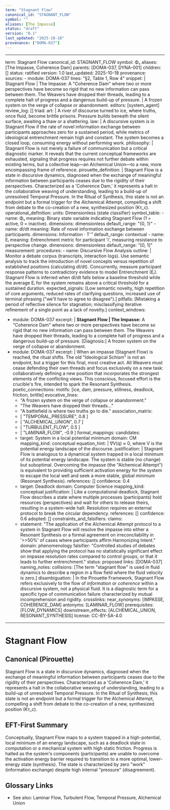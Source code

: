 ```yaml
---
term: "Stagnant Flow"
canonical_id: "STAGNANT_FLOW"
symbol: ""
aliases: [The Impasse]
status: "draft"
version: "0.1"
last_updated: "2025-10-18"
provenance: ["DOMA-037"]
---
```


---
term: Stagnant Flow
canonical_id: STAGNANT_FLOW
symbol: Φₛ
aliases: [The Impasse, Coherence Dam]
parents: [DOMA-037, DYNA-001]
children: []
status: ratified
version: 1.0
last_updated: 2025-10-18
provenance:
  sources:
    - module: DOMA-037
      lines: "§2, Table 1, Row 4"
      snippet: |
        Stagnant Flow | The Impasse: A "Coherence Dam" where two or more perspectives have become so rigid that no new information can pass between them. The Weavers have dropped their threads, leading to a complete halt of progress and a dangerous build-up of pressure. | A frozen system on the verge of collapse or abandonment.
  editors: [system_agent]
  review_log: []
triad:
  art: |
    A river of discourse turned to ice, where truths, once fluid, become brittle prisons. Pressure builds beneath the silent surface, awaiting a thaw or a shattering.
  law: |
    A discursive system is in Stagnant Flow if the rate of novel information exchange between participants approaches zero for a sustained period, while metrics of ideological entrenchment remain high and constant. The system becomes a closed loop, consuming energy without performing work.
  philosophy: |
    Stagnant Flow is not merely a failure of communication but a critical diagnostic marker. It reveals that the current conceptual frameworks are exhausted, signaling that progress requires not further debate within existing terms, but a collective leap—an Alchemical Union—to a new, more encompassing frame of reference.
pirouette_definition: |
  Stagnant Flow is a state in discursive dynamics, diagnosed when the exchange of meaningful information between participants ceases due to the rigidity of their perspectives. Characterized as a 'Coherence Dam,' it represents a halt in the collaborative weaving of understanding, leading to a build-up of unresolved Temporal Pressure. In the Ritual of Synthesis, this state is not an endpoint but a formal trigger for the Alchemical Attempt, compelling a shift from debate to the co-creation of a new, synthesized position (Kτ_c).
operational_definition:
  units: Dimensionless (state classifier)
  symbol_table:
    - name: Φₛ
      meaning: Binary state variable indicating Stagnant Flow (1 = active, 0 = inactive).
      dimensions: dimensionless
      default_range: "{0, 1}"
    - name: dI/dt
      meaning: Rate of novel information exchange between participants.
      dimensions: Information · T⁻¹
      default_range: contextual
    - name: Eᵢ
      meaning: Entrenchment metric for participant 'i', measuring resistance to perspective change.
      dimensions: dimensionless
      default_range: "[0, 1]"
  measurement:
    procedures:
      - name: Discursive Flow Analysis
        outline: |
          Monitor a debate corpus (transcripts, interaction logs). Use semantic analysis to track the introduction of novel concepts versus repetition of established positions (calculating dI/dt). Concurrently, measure participant response patterns to contradictory evidence to model Entrenchment (Eᵢ). Stagnant Flow is inferred when dI/dt falls below a baseline threshold while the average Eᵢ for the system remains above a critical threshold for a sustained duration.
        expected_signals: [Low semantic novelty, high repetition of core arguments, reduced rates of clarifying questions, increased use of terminal phrasing ("we'll have to agree to disagree").]
        pitfalls: [Mistaking a period of reflective silence for stagnation; misclassifying iterative refinement of a single point as a lack of novelty.]
context_windows:
  - module: DOMA-037
    excerpt: |
      **Stagnant Flow | The Impasse:** A "Coherence Dam" where two or more perspectives have become so rigid that no new information can pass between them. The Weavers have dropped their threads, leading to a complete halt of progress and a dangerous build-up of pressure. [Diagnosis:] A frozen system on the verge of collapse or abandonment.
  - module: DOMA-037
    excerpt: |
      When an impasse (Stagnant Flow) is reached, the ritual shifts. The old "Ideological Schism" is not an endpoint, but a trigger for this final, most creative act. All Weavers must cease defending their own threads and focus exclusively on a new task: collaboratively defining a new position that incorporates the strongest elements of the conflicting views. This conscious, focused effort is the crucible's fire, intended to spark the Resonant Synthesis.
poetic_connections:
  motifs: [ice, dam, pressure, stillness, deadlock, friction, brittle]
  evocative_lines:
    - "A frozen system on the verge of collapse or abandonment."
    - "The Weavers have dropped their threads..."
    - "A battlefield is where two truths go to die."
  association_matrix:
    - [ "TEMPORAL_PRESSURE", 0.8 ]
    - [ "ALCHEMICAL_UNION", 0.7 ]
    - [ "TURBULENT_FLOW", 0.5 ]
    - [ "LAMINAR_FLOW", -0.9 ]
formal_mappings:
  candidates:
    - target: System in a local potential minimum
      domain: CM
      mapping_kind: conceptual
      equation_hint: |
        ∇V(q) ≈ 0, where V is the potential energy landscape of the discourse.
      justification: |
        Stagnant Flow is analogous to a dynamical system trapped in a local minimum of its potential energy landscape. The system is stable (no change) but suboptimal. Overcoming the impasse (the "Alchemical Attempt") is equivalent to providing sufficient activation energy for the system to escape the local well and seek a more stable, global minimum (Resonant Synthesis).
      references: []
      confidence: 0.4
    - target: Deadlock
      domain: Computer Science
      mapping_kind: conceptual
      justification: |
        Like a computational deadlock, Stagnant Flow describes a state where multiple processes (participants) hold resources (perspectives) and wait for others to release theirs, resulting in a system-wide halt. Resolution requires an external protocol to break the circular dependency.
      references: []
      confidence: 0.6
  adopted: []
constraints_and_falsifiers:
  claims:
    - statement: "The application of the Alchemical Attempt protocol to a system in Stagnant Flow will resolve the impasse into either a Resonant Synthesis or a formal agreement on irreconcilability in '>>50%' of cases where participants affirm Harmonizing Intent."
      domain: phenomenology
      falsifier: "Controlled studies of debates show that applying the protocol has no statistically significant effect on impasse resolution rates compared to control groups, or that it leads to further entrenchment."
      status: proposed
      links: [DOMA-037]
naming_notes:
  collisions: [The term "stagnant flow" is used in fluid dynamics to describe a region in a flow field where the fluid velocity is zero.]
  disambiguation: |
    In the Pirouette Framework, Stagnant Flow refers exclusively to the flow of *information* or *coherence* within a discursive system, not a physical fluid. It is a diagnostic term for a specific type of communication failure characterized by mutual incomprehension and rigidity.
crosslinks:
  near_synonyms: [IMPASSE, COHERENCE_DAM]
  antonyms: [LAMINAR_FLOW]
  prerequisites: [FLOW_DYNAMICS]
  downstream_effects: [ALCHEMICAL_UNION, RESONANT_SYNTHESIS]
license: CC-BY-SA-4.0
---

# Stagnant Flow

## Canonical (Pirouette)
Stagnant Flow is a state in discursive dynamics, diagnosed when the exchange of meaningful information between participants ceases due to the rigidity of their perspectives. Characterized as a 'Coherence Dam,' it represents a halt in the collaborative weaving of understanding, leading to a build-up of unresolved Temporal Pressure. In the Ritual of Synthesis, this state is not an endpoint but a formal trigger for the Alchemical Attempt, compelling a shift from debate to the co-creation of a new, synthesized position (Kτ_c).

## EFT-First Summary
Conceptually, Stagnant Flow maps to a system trapped in a high-potential, local minimum of an energy landscape, such as a deadlock state in computation or a mechanical system with high static friction. Progress is halted as the system's components (participants) are unable to overcome the activation energy barrier required to transition to a more optimal, lower-energy state (synthesis). The state is characterized by zero "work" (information exchange) despite high internal "pressure" (disagreement).

## Glossary Links
- See also: Laminar Flow, Turbulent Flow, Temporal Pressure, Alchemical Union